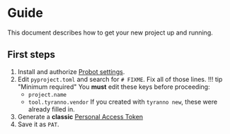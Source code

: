# Guide

This document describes how to get your new project up and running.

## First steps

1. Install and authorize [Probot settings](https://github.com/probot/settings).
2. Edit `pyproject.toml` and search for `# FIXME`. Fix all of those lines.
   !!! tip "Minimum required"
   You **must** edit these keys before proceeding:
   - `project.name`
   - `tool.tyranno.vendor`
     If you created with `tyranno new`, these were already filled in.
3. Generate a **classic**
   [Personal Access Token](https://docs.github.com/en/authentication/keeping-your-account-and-data-secure/creating-a-personal-access-token)
4. Save it as `PAT`.
